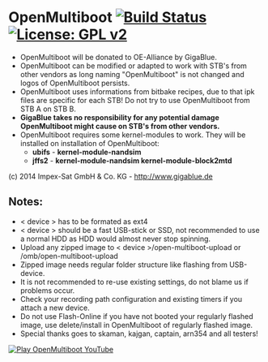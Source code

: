 OpenMultiboot [![Build Status](https://travis-ci.org/OpenVisionE2/openmultibootmanager.svg?branch=master)](https://travis-ci.org/OpenVisionE2/openmultibootmanager) [![License: GPL v2](https://img.shields.io/badge/License-GPL%20v2-blue.svg)](https://www.gnu.org/licenses/old-licenses/gpl-2.0.en.html)
=============
- OpenMultiboot will be donated to OE-Alliance by GigaBlue.
- OpenMultiboot can be modified or adapted to work with STB's from other vendors as long naming "OpenMultiboot" is not changed and logos of OpenMultiboot persists.
- OpenMultiboot uses informations from bitbake recipes, due to that ipk files are specific for each STB! Do not try to use OpenMultiboot from STB A on STB B.
- **GigaBlue takes no responsibility for any potential damage OpenMultiboot might cause on STB's from other vendors.**
- OpenMultiboot requires some kernel-modules to work. They will be installed on installation of OpenMultiboot:
    - **ubifs** - **kernel-module-nandsim**
    - **jffs2** - **kernel-module-nandsim kernel-module-block2mtd**

(c) 2014 Impex-Sat GmbH & Co. KG - http://www.gigablue.de

## Notes:
- < device > has to be formated as ext4
- < device > should be a fast USB-stick or SSD, not recommended to use a normal HDD as HDD would almost never stop spinning.
- Upload any zipped image to < device >/open-multiboot-upload or /omb/open-multiboot-upload
- Zipped image needs regular folder structure like flashing from USB-device.
- It is not recommended to re-use existing settings, do not blame us if problems occur.
- Check your recording path configuration and existing timers if you attach a new device.
- Do not use Flash-Online if you have not booted your regularly flashed image, use delete/install in OpenMultiboot of regularly flashed image.
- Special thanks goes to skaman, kajgan, captain, arn354 and all testers!

[![Play OpenMultiboot YouTube](http://img.youtube.com/vi/WYOYCraLoMk/0.jpg)](https://www.youtube.com/watch?v=WYOYCraLoMk)
